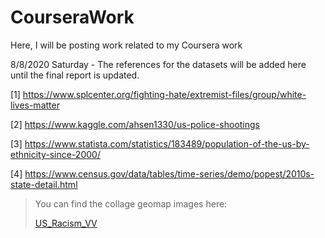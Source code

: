 # CourseraWork
Here, I will be posting work related to my Coursera work

8/8/2020 Saturday - The references for the datasets will be added here until the final report is updated.

[1] https://www.splcenter.org/fighting-hate/extremist-files/group/white-lives-matter

[2] https://www.kaggle.com/ahsen1330/us-police-shootings

[3] https://www.statista.com/statistics/183489/population-of-the-us-by-ethnicity-since-2000/

[4] https://www.census.gov/data/tables/time-series/demo/popest/2010s-state-detail.html

<blockquote> You can find the collage geomap images here: 

<a href="//imgur.com/a/LDF5CAM">US_Racism_VV</a></blockquote>
